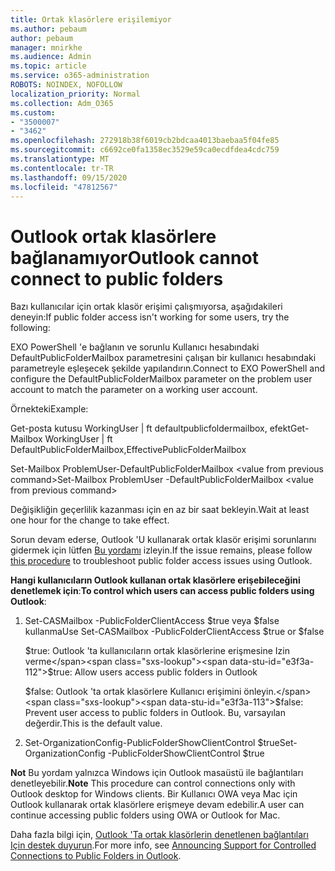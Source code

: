 ```yaml
---
title: Ortak klasörlere erişilemiyor
ms.author: pebaum
author: pebaum
manager: mnirkhe
ms.audience: Admin
ms.topic: article
ms.service: o365-administration
ROBOTS: NOINDEX, NOFOLLOW
localization_priority: Normal
ms.collection: Adm_O365
ms.custom:
- "3500007"
- "3462"
ms.openlocfilehash: 272918b38f6019cb2bdcaa4013baebaa5f04fe85
ms.sourcegitcommit: c6692ce0fa1358ec3529e59ca0ecdfdea4cdc759
ms.translationtype: MT
ms.contentlocale: tr-TR
ms.lasthandoff: 09/15/2020
ms.locfileid: "47812567"
---
```

# <a name="outlook-cannot-connect-to-public-folders"></a><span data-ttu-id="e3f3a-102">Outlook ortak klasörlere bağlanamıyor</span><span class="sxs-lookup"><span data-stu-id="e3f3a-102">Outlook cannot connect to public folders</span></span>

<span data-ttu-id="e3f3a-103">Bazı kullanıcılar için ortak klasör erişimi çalışmıyorsa, aşağıdakileri deneyin:</span><span class="sxs-lookup"><span data-stu-id="e3f3a-103">If public folder access isn't working for some users, try the following:</span></span>

<span data-ttu-id="e3f3a-104">EXO PowerShell 'e bağlanın ve sorunlu Kullanıcı hesabındaki DefaultPublicFolderMailbox parametresini çalışan bir kullanıcı hesabındaki parametreyle eşleşecek şekilde yapılandırın.</span><span class="sxs-lookup"><span data-stu-id="e3f3a-104">Connect to EXO PowerShell and configure the DefaultPublicFolderMailbox parameter on the problem user account to match the parameter on a working user account.</span></span>

<span data-ttu-id="e3f3a-105">Örnekteki</span><span class="sxs-lookup"><span data-stu-id="e3f3a-105">Example:</span></span>

<span data-ttu-id="e3f3a-106">Get-posta kutusu WorkingUser | ft defaultpublicfoldermailbox, efekt</span><span class="sxs-lookup"><span data-stu-id="e3f3a-106">Get-Mailbox WorkingUser | ft DefaultPublicFolderMailbox,EffectivePublicFolderMailbox</span></span>

<span data-ttu-id="e3f3a-107">Set-Mailbox ProblemUser-DefaultPublicFolderMailbox \<value from previous command></span><span class="sxs-lookup"><span data-stu-id="e3f3a-107">Set-Mailbox ProblemUser -DefaultPublicFolderMailbox \<value from previous command></span></span>

<span data-ttu-id="e3f3a-108">Değişikliğin geçerlilik kazanması için en az bir saat bekleyin.</span><span class="sxs-lookup"><span data-stu-id="e3f3a-108">Wait at least one hour for the change to take effect.</span></span>

<span data-ttu-id="e3f3a-109">Sorun devam ederse, Outlook 'U kullanarak ortak klasör erişimi sorunlarını gidermek için lütfen [Bu yordamı](https://aka.ms/pfcte) izleyin.</span><span class="sxs-lookup"><span data-stu-id="e3f3a-109">If the issue remains, please follow [this procedure](https://aka.ms/pfcte) to troubleshoot public folder access issues using Outlook.</span></span>
 
<span data-ttu-id="e3f3a-110">**Hangi kullanıcıların Outlook kullanan ortak klasörlere erişebileceğini denetlemek için**:</span><span class="sxs-lookup"><span data-stu-id="e3f3a-110">**To control which users can access public folders using Outlook**:</span></span>

1.  <span data-ttu-id="e3f3a-111">Set-CASMailbox <mailboxname> -PublicFolderClientAccess $true veya $false kullanma</span><span class="sxs-lookup"><span data-stu-id="e3f3a-111">Use Set-CASMailbox <mailboxname> -PublicFolderClientAccess $true or $false</span></span>  
      
    <span data-ttu-id="e3f3a-112">$true: Outlook 'ta kullanıcıların ortak klasörlerine erişmesine Izin verme</span><span class="sxs-lookup"><span data-stu-id="e3f3a-112">$true: Allow users access public folders in Outlook</span></span>  
      
    <span data-ttu-id="e3f3a-113">$false: Outlook 'ta ortak klasörlere Kullanıcı erişimini önleyin.</span><span class="sxs-lookup"><span data-stu-id="e3f3a-113">$false: Prevent user access to public folders in Outlook.</span></span> <span data-ttu-id="e3f3a-114">Bu, varsayılan değerdir.</span><span class="sxs-lookup"><span data-stu-id="e3f3a-114">This is the default value.</span></span>  
        
2.  <span data-ttu-id="e3f3a-115">Set-OrganizationConfig-PublicFolderShowClientControl $true</span><span class="sxs-lookup"><span data-stu-id="e3f3a-115">Set-OrganizationConfig -PublicFolderShowClientControl $true</span></span>   
      
<span data-ttu-id="e3f3a-116">**Not** Bu yordam yalnızca Windows için Outlook masaüstü ile bağlantıları denetleyebilir.</span><span class="sxs-lookup"><span data-stu-id="e3f3a-116">**Note** This procedure can control connections only with Outlook desktop for Windows clients.</span></span> <span data-ttu-id="e3f3a-117">Bir Kullanıcı OWA veya Mac için Outlook kullanarak ortak klasörlere erişmeye devam edebilir.</span><span class="sxs-lookup"><span data-stu-id="e3f3a-117">A user can continue accessing public folders using OWA or Outlook for Mac.</span></span>
 
<span data-ttu-id="e3f3a-118">Daha fazla bilgi için, [Outlook 'Ta ortak klasörlerin denetlenen bağlantıları Için destek duyurun](https://aka.ms/controlpf).</span><span class="sxs-lookup"><span data-stu-id="e3f3a-118">For more info, see [Announcing Support for Controlled Connections to Public Folders in Outlook](https://aka.ms/controlpf).</span></span>